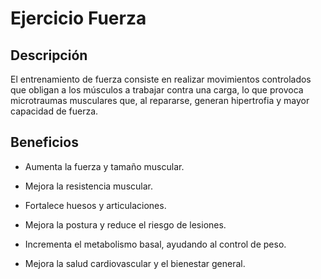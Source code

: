 # Ejercicio Fuerza

## Descripción
El entrenamiento de fuerza consiste en realizar movimientos controlados que obligan a los músculos a trabajar contra una carga, lo que provoca microtraumas musculares que, al repararse, generan hipertrofia y mayor capacidad de fuerza. 

## Beneficios
* Aumenta la fuerza y tamaño muscular.

* Mejora la resistencia muscular.

* Fortalece huesos y articulaciones.

* Mejora la postura y reduce el riesgo de lesiones.

* Incrementa el metabolismo basal, ayudando al control de peso.

* Mejora la salud cardiovascular y el bienestar general.